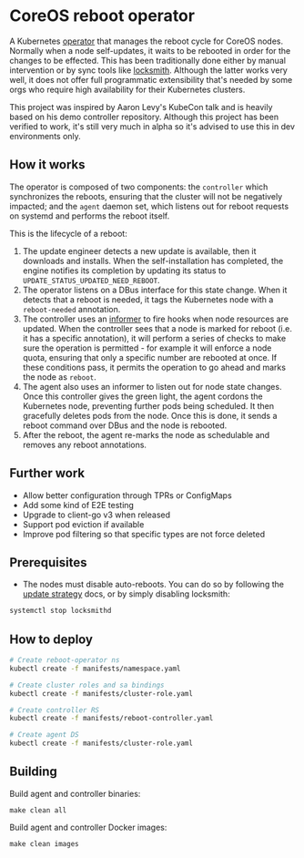 # CoreOS reboot operator

A Kubernetes [operator](https://coreos.com/blog/introducing-operators.html) that manages the reboot cycle for CoreOS nodes. Normally when a node self-updates, it waits to be rebooted in order for the changes to be effected. This has been traditionally done either by manual intervention or by sync tools like [locksmith](https://github.com/coreos/locksmith). Although the latter works very well, it does not offer full programmatic extensibility that's needed by some orgs who require high availability for their Kubernetes clusters.

This project was inspired by Aaron Levy's KubeCon talk and is heavily based on his demo controller repository. Although this project has been verified to work, it's still very much in alpha so it's advised to use this in dev environments only.

## How it works

The operator is composed of two components: the `controller` which synchronizes the reboots, ensuring that the cluster will not be negatively impacted; and the `agent` daemon set, which listens out for reboot requests on systemd and performs the reboot itself.

This is the lifecycle of a reboot:

1. The update engineer detects a new update is available, then it downloads and installs. When the self-installation has completed, the engine notifies its  completion by updating its status to `UPDATE_STATUS_UPDATED_NEED_REBOOT`.
2. The operator listens on a DBus interface for this state change. When it detects that a reboot is needed, it tags the Kubernetes node with a  `reboot-needed` annotation.
3. The controller uses an [informer](http://jayunit100.blogspot.de/2015/10/kubernetes-informers-controllers.html) to fire hooks when node resources are updated. When the controller sees that a node is marked for reboot (i.e. it has a specific annotation), it will perform a series of checks to make sure the operation is permitted - for example it will enforce a node quota, ensuring that only a specific number are rebooted at once. If these conditions pass, it permits the operation to go ahead and marks the node as `reboot`.
4. The agent also uses an informer to listen out for node state changes. Once this controller gives the green light, the agent cordons the Kubernetes node, preventing further pods being scheduled. It then gracefully deletes pods from the node. Once this is done, it sends a reboot command over DBus and the node is rebooted.
5. After the reboot, the agent re-marks the node as schedulable and removes any reboot annotations.

## Further work

- Allow better configuration through TPRs or ConfigMaps
- Add some kind of E2E testing
- Upgrade to client-go v3 when released
- Support pod eviction if available
- Improve pod filtering so that specific types are not force deleted

## Prerequisites

- The nodes must disable auto-reboots. You can do so by following the [update strategy](https://coreos.com/os/docs/latest/update-strategies.html) docs, or by simply disabling locksmith:

```bash
systemctl stop locksmithd
```

## How to deploy

```bash
# Create reboot-operator ns
kubectl create -f manifests/namespace.yaml

# Create cluster roles and sa bindings
kubectl create -f manifests/cluster-role.yaml

# Create controller RS
kubectl create -f manifests/reboot-controller.yaml

# Create agent DS
kubectl create -f manifests/cluster-role.yaml
```

## Building

Build agent and controller binaries:

`make clean all`

Build agent and controller Docker images:

`make clean images`
